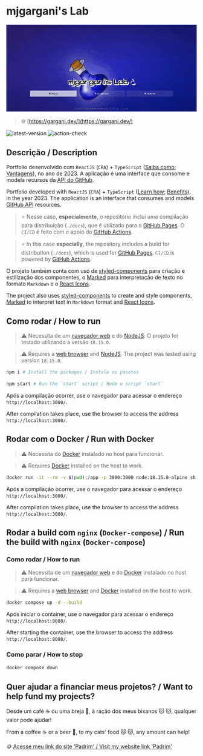 # mjgargani's Lab

![thumbnail](./thumbnail.gif)

> 🌐 [https://gargani.dev/](https://gargani.dev/)

![latest-version](https://img.shields.io/github/package-json/v/mjgargani/mjgargani) ![action-check](https://github.com/mjgargani/mjgargani/actions/workflows/main.yml/badge.svg)
## Descrição / Description

Portfolio desenvolvido com `ReactJS` (`CRA`) + `TypeScript` ([Saiba como](https://create--react--app-dev.translate.goog/docs/adding-typescript/?_x_tr_sl=en&_x_tr_tl=pt&_x_tr_hl=pt-BR&_x_tr_pto=wapp); [Vantagens](https://www-emizentech-com.translate.goog/blog/react-with-typescript-or-javascript.html?_x_tr_sl=en&_x_tr_tl=pt&_x_tr_hl=pt-BR&_x_tr_pto=wapp)), no ano de 2023. A aplicação é uma interface que consome e modela recursos da [API do GitHub](https://docs.github.com/pt/rest/guides/getting-started-with-the-rest-api?apiVersion=2022-11-28). 

Portfolio developed with `ReactJS` (`CRA`) + `TypeScript` ([Learn how](https://create-react-app.dev/docs/adding-typescript/); [Benefits](https://www.emizentech.com/blog/react-with-typescript-or-javascript.html)), in the year 2023. The application is an interface that consumes and models [GitHub API](https://docs.github.com/en/rest/guides/getting-started-with-the-rest-api?apiVersion=2022-11-28) resources.

> ⭐ Nesse caso, **especialmente**, o repositório inclui uma compilação para distribuição (`./docs`), que é utilizado para o [GitHub Pages](https://docs.github.com/pt/pages/getting-started-with-github-pages/about-github-pages). O `CI/CD` é feito com o apoio do [GitHub Actions](https://docs.github.com/pt/actions/learn-github-actions/understanding-github-actions).

> ⭐ In this case **especially**, the repository includes a build for distribution (`./docs`), which is used for [GitHub Pages](https://docs.github.com/en/pages/getting-started-with-github-pages/about-github-pages). `CI/CD` is powered by [GitHub Actions](https://docs.github.com/en/actions/learn-github-actions/understanding-github-actions).

O projeto também conta com uso de [styled-components](https://styled-components.com/) para criação e estilização dos componentes, o [Marked](https://marked.js.org/) para interpretação de texto no formato `Markdown` e o [React Icons](https://react-icons.github.io/react-icons/).

The project also uses [styled-components](https://styled-components.com/) to create and style components, [Marked](https://marked.js.org/) to interpret text in `Markdown` format and [React Icons](https://react-icons.github.io/react-icons/).

## Como rodar / How to run

> ⚠️ Necessita de um [navegador web](https://www.mozilla.org/pt-BR/firefox/download/thanks/) e do [NodeJS](https://nodejs.org/pt-br/). O projeto foi testado utilizando a versão `18.15.0`.

> ⚠️ Requires a [web browser](https://www.mozilla.org/pt-BR/firefox/download/thanks/) and [NodeJS](https://nodejs.org/en/). The project was tested using version `18.15.0`.

```bash
npm i # Install the packages / Instale os pacotes
```

```bash
npm start # Run the `start` script / Rode o script `start`
```

Após a compilação ocorrer, use o navegador para acessar o endereço `http://localhost:3000/`.

After compilation takes place, use the browser to access the address `http://localhost:3000/`.

## Rodar com o Docker / Run with Docker

> ⚠️ Necessita do [Docker](https://docs.docker.com/engine/install/) instalado no host para funcionar.

> ⚠️ Requires [Docker](https://docs.docker.com/engine/install/) installed on the host to work.

```bash
docker run -it --rm -v $(pwd):/app -p 3000:3000 node:18.15.0-alpine sh -c "npm --prefix=/app i && npm --prefix=/app start"
```

Após a compilação ocorrer, use o navegador para acessar o endereço `http://localhost:3000/`.

After compilation takes place, use the browser to access the address `http://localhost:3000/`.

## Rodar a build com `nginx` (`Docker-compose`) / Run the build with `nginx` (`Docker-compose`)

### Como rodar / How to run

> ⚠️ Necessita de um [navegador web](https://www.mozilla.org/pt-BR/firefox/download/thanks/) e do [Docker](https://docs.docker.com/engine/install/) instalado no host para funcionar.

> ⚠️ Requires a [web browser](https://www.mozilla.org/pt-BR/firefox/download/thanks/) and [Docker](https://docs.docker.com/engine/install/) installed on the host to work.

```bash
docker compose up -d --build
```

Após iniciar o container, use o navegador para acessar o endereço `http://localhost:8080/`.

After starting the container, use the browser to access the address `http://localhost:8080/`.

### Como parar / How to stop

```bash
docker compose down
```

## Quer ajudar a financiar meus projetos? / Want to help fund my projects?

Desde um café ☕ ou uma breja 🍺, à ração dos meus bixanos 🐱 🐱, qualquer valor pode ajudar!

From a coffee ☕ or a beer 🍺, to my cats' food 🐱 🐱, any amount can help!

🪙 [Acesse meu link do site 'Padrim' / Visit my website link 'Padrim'](https://www.padrim.com.br/mjgargani)